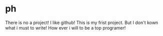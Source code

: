 # ph
There is no a project!
I like github! This is my frist project. But I don't kown what i must to write!
How ever i will to be a top programer!
